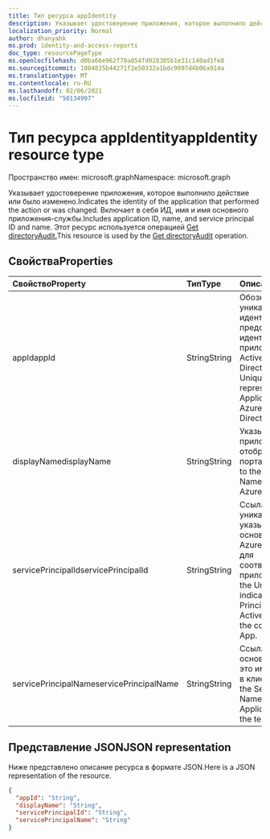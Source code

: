 ```yaml
---
title: Тип ресурса appIdentity
description: Указывает удостоверение приложения, которое выполнило действие или было изменено. Включает в себя ИД приложения, имя, ИД основного приложения-службы и имя. Этот ресурс вызван API directoryAudit
localization_priority: Normal
author: dhanyahk
ms.prod: identity-and-access-reports
doc_type: resourcePageType
ms.openlocfilehash: d0ba66e962f70a854fd028305b1e31c140ad1fe8
ms.sourcegitcommit: 1004835b44271f2e50332a1bdc9097d4b06a914a
ms.translationtype: MT
ms.contentlocale: ru-RU
ms.lasthandoff: 02/06/2021
ms.locfileid: "50134997"
---
```

# <a name="appidentity-resource-type"></a><span data-ttu-id="11f10-105">Тип ресурса appIdentity</span><span class="sxs-lookup"><span data-stu-id="11f10-105">appIdentity resource type</span></span>

<span data-ttu-id="11f10-106">Пространство имен: microsoft.graph</span><span class="sxs-lookup"><span data-stu-id="11f10-106">Namespace: microsoft.graph</span></span>

<span data-ttu-id="11f10-107">Указывает удостоверение приложения, которое выполнило действие или было изменено.</span><span class="sxs-lookup"><span data-stu-id="11f10-107">Indicates the identity of the application that performed the action or was changed.</span></span> <span data-ttu-id="11f10-108">Включает в себя ИД, имя и имя основного приложения-службы.</span><span class="sxs-lookup"><span data-stu-id="11f10-108">Includes application ID, name, and service principal ID and name.</span></span> <span data-ttu-id="11f10-109">Этот ресурс используется операцией [Get directoryAudit.](../api/directoryaudit-get.md)</span><span class="sxs-lookup"><span data-stu-id="11f10-109">This resource is used by the [Get directoryAudit](../api/directoryaudit-get.md) operation.</span></span>

## <a name="properties"></a><span data-ttu-id="11f10-110">Свойства</span><span class="sxs-lookup"><span data-stu-id="11f10-110">Properties</span></span>

| <span data-ttu-id="11f10-111">Свойство</span><span class="sxs-lookup"><span data-stu-id="11f10-111">Property</span></span>     | <span data-ttu-id="11f10-112">Тип</span><span class="sxs-lookup"><span data-stu-id="11f10-112">Type</span></span>   |<span data-ttu-id="11f10-113">Описание</span><span class="sxs-lookup"><span data-stu-id="11f10-113">Description</span></span>|
|:---------------|:--------|:----------|
|<span data-ttu-id="11f10-114">appId</span><span class="sxs-lookup"><span data-stu-id="11f10-114">appId</span></span>|<span data-ttu-id="11f10-115">String</span><span class="sxs-lookup"><span data-stu-id="11f10-115">String</span></span>|<span data-ttu-id="11f10-116">Обозначает уникальный идентификатор GUID, представляющий идентификатор приложения в Azure Active Directory.</span><span class="sxs-lookup"><span data-stu-id="11f10-116">Refers to the Unique GUID representing Application Id in the Azure Active Directory.</span></span>|
|<span data-ttu-id="11f10-117">displayName</span><span class="sxs-lookup"><span data-stu-id="11f10-117">displayName</span></span>|<span data-ttu-id="11f10-118">String</span><span class="sxs-lookup"><span data-stu-id="11f10-118">String</span></span>|<span data-ttu-id="11f10-119">Указывает на имя приложения, отображаемую на портале Azure.</span><span class="sxs-lookup"><span data-stu-id="11f10-119">Refers to the Application Name displayed in the Azure Portal.</span></span>|
|<span data-ttu-id="11f10-120">servicePrincipalId</span><span class="sxs-lookup"><span data-stu-id="11f10-120">servicePrincipalId</span></span>|<span data-ttu-id="11f10-121">String</span><span class="sxs-lookup"><span data-stu-id="11f10-121">String</span></span>|<span data-ttu-id="11f10-122">Ссылается на уникальный GUID, указывающий ИД основного службы в Azure Active Directory для соответствующего приложения.</span><span class="sxs-lookup"><span data-stu-id="11f10-122">Refers to the Unique GUID indicating Service Principal Id in Azure Active Directory for the corresponding App.</span></span>|
|<span data-ttu-id="11f10-123">servicePrincipalName</span><span class="sxs-lookup"><span data-stu-id="11f10-123">servicePrincipalName</span></span>|<span data-ttu-id="11f10-124">String</span><span class="sxs-lookup"><span data-stu-id="11f10-124">String</span></span>|<span data-ttu-id="11f10-125">Ссылается на имя основного службы — это имя приложения в клиенте.</span><span class="sxs-lookup"><span data-stu-id="11f10-125">Refers to the Service Principal Name is the Application name in the tenant.</span></span> |

## <a name="json-representation"></a><span data-ttu-id="11f10-126">Представление JSON</span><span class="sxs-lookup"><span data-stu-id="11f10-126">JSON representation</span></span>

<span data-ttu-id="11f10-127">Ниже представлено описание ресурса в формате JSON.</span><span class="sxs-lookup"><span data-stu-id="11f10-127">Here is a JSON representation of the resource.</span></span>

<!-- {
  "blockType": "resource",
  "optionalProperties": [

  ],
  "@odata.type": "microsoft.graph.appIdentity"
}-->

```json
{
  "appId": "String",
  "displayName": "String",
  "servicePrincipalId": "String",
  "servicePrincipalName": "String"
}

```

<!-- uuid: 8fcb5dbc-d5aa-4681-8e31-b001d5168d79
2015-10-25 14:57:30 UTC -->
<!-- {
  "type": "#page.annotation",
  "description": "appIdentity resource",
  "keywords": "",
  "section": "documentation",
  "tocPath": ""
}-->

